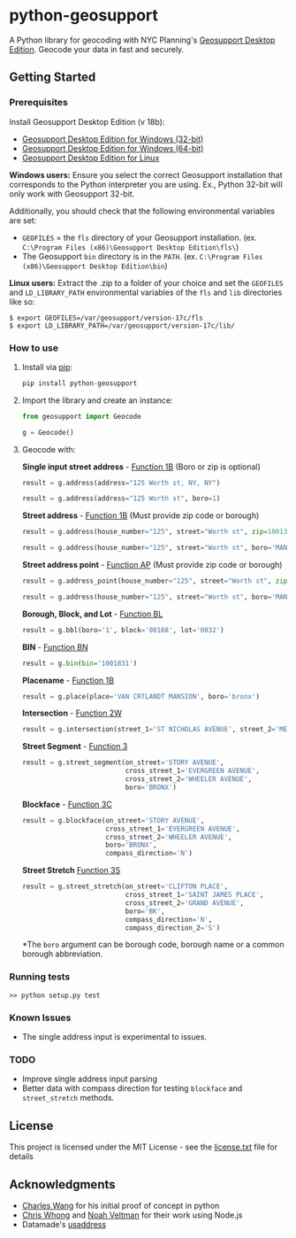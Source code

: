 # python-geosupport

A Python library for geocoding with NYC Planning's [Geosupport Desktop Edition](https://www1.nyc.gov/site/planning/data-maps/open-data/dwn-gde-home.page).
Geocode your data in fast and securely.


## Getting Started
### Prerequisites

Install Geosupport Desktop Edition (v 18b):

   * [Geosupport Desktop Edition for Windows (32-bit)](http://www1.nyc.gov/assets/planning/download/zip/data-maps/open-data/gde_18b.zip)
   * [Geosupport Desktop Edition for Windows (64-bit)](http://www1.nyc.gov/assets/planning/download/zip/data-maps/open-data/gde64_18b.zip)
   * [Geosupport Desktop Edition for Linux](https://www1.nyc.gov/assets/planning/download/zip/data-maps/open-data/gdelx_18b.zip)

**Windows users:** Ensure you select the correct Geosupport installation that corresponds to the Python interpreter you are using. Ex., Python 32-bit will only work with Geosupport 32-bit.

Additionally, you should check that the following environmental variables are set:
* `GEOFILES` = the `fls` directory of your Geosupport installation. (ex. `C:\Program Files (x86)\Geosupport Desktop Edition\fls\`)
* The Geosupport `bin` directory is in the `PATH`. (ex. `C:\Program Files (x86)\Geosupport Desktop Edition\bin`)

**Linux users:** Extract the .zip to a folder of your choice and set the `GEOFILES` and `LD_LIBRARY_PATH` environmental variables of the `fls` and `lib` directories like so:

```shell
$ export GEOFILES=/var/geosupport/version-17c/fls
$ export LD_LIBRARY_PATH=/var/geosupport/version-17c/lib/
```

### How to use
1. Install via [pip](https://pip.readthedocs.io/en/latest/quickstart.html):
    ```python
    pip install python-geosupport
    ```

2. Import the library and create an instance:
    ```python
    from geosupport import Geocode

    g = Geocode()
    ```

3. Geocode with:

    **Single input street address** - [Function 1B](https://nycplanning.github.io/Geosupport-UPG/appendices/appendix01/#function-1b) (Boro or zip is optional)
    ```python
    result = g.address(address="125 Worth st, NY, NY")

    result = g.address(address="125 Worth st", boro=1)
    ```
    **Street address** - [Function 1B](https://nycplanning.github.io/Geosupport-UPG/appendices/appendix01/#function-1b) (Must provide zip code or borough)
    ```python
    result = g.address(house_number="125", street="Worth st", zip=10013)

    result = g.address(house_number="125", street="Worth st", boro='MANHATTAN')
     ```
    **Street address point** - [Function AP](https://nycplanning.github.io/Geosupport-UPG/appendices/appendix01/#function-ap) (Must provide zip code or borough)
    ```python
    result = g.address_point(house_number="125", street="Worth st", zip=10013)

    result = g.address(house_number="125", street="Worth st", boro='MANHATTAN')
     ```
    **Borough, Block, and Lot** - [Function BL](https://nycplanning.github.io/Geosupport-UPG/appendices/appendix01/#function-bl)
    ```python
    result = g.bbl(boro='1', block='00168', lot='0032')
    ```
    **BIN** - [Function BN](https://nycplanning.github.io/Geosupport-UPG/appendices/appendix01/#function-bn)
    ```python
    result = g.bin(bin='1001831')
    ```
    **Placename** - [Function 1B](https://nycplanning.github.io/Geosupport-UPG/appendices/appendix01/#function-1b)
    ```python
    result = g.place(place='VAN CRTLANDT MANSION', boro='bronx')
    ```
    **Intersection** - [Function 2W](https://nycplanning.github.io/Geosupport-UPG/appendices/appendix01/#function-2-and-2w)
    ```python
    result = g.intersection(street_1='ST NICHOLAS AVENUE', street_2='MENAHAN STREET', boro='QUEENS')
    ```
    **Street Segment** - [Function 3](https://nycplanning.github.io/Geosupport-UPG/appendices/appendix01/#function-3)
    ```python
    result = g.street_segment(on_street='STORY AVENUE',
                              cross_street_1='EVERGREEN AVENUE',
                              cross_street_2='WHEELER AVENUE',
                              boro='BRONX')
    ```
    **Blockface** - [Function 3C](https://nycplanning.github.io/Geosupport-UPG/appendices/appendix01/#function-3c)
    ```python
    result = g.blockface(on_street='STORY AVENUE',
                         cross_street_1='EVERGREEN AVENUE',
                         cross_street_2='WHEELER AVENUE',
                         boro='BRONX',
                         compass_direction='N')
    ```

    **Street Stretch** [Function 3S](https://nycplanning.github.io/Geosupport-UPG/appendices/appendix01/#function-3s)
    ```python
    result = g.street_stretch(on_street='CLIFTON PLACE',
                              cross_street_1='SAINT JAMES PLACE',
                              cross_street_2='GRAND AVENUE',
                              boro='BK',
                              compass_direction='N',
                              compass_direction_2='S')
    ```

    *The `boro` argument can be borough code, borough name or a common borough abbreviation.

### Running tests
```
>> python setup.py test
```

### Known Issues
* The single address input is experimental to issues.

### TODO
* Improve single address input parsing
* Better data with compass direction for testing `blockface` and `street_stretch` methods.

## License

This project is licensed under the MIT License - see the [license.txt](license.txt) file for details

## Acknowledgments

* [Charles Wang](https://github.com/CharlesKWang/NYC-Geocoder) for his initial proof of concept in python
* [Chris Whong](https://gist.github.com/chriswhong/2e5f0f41fc5d366ec902613251445b30) and [Noah Veltman](https://github.com/veltman/node-geosupport) for their work using Node.js
* Datamade's [usaddress](https://github.com/datamade/usaddress)
